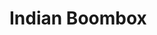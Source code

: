 # Indian Boombox

<live-code id="example" class="full" autorun="true" mode="html>iframe"></live-code>

<script>
  example.code = perspectiveLayeredImage({bg: '/examples/indian-boombox/bg.jpg', fg: '/examples/indian-boombox/fg.png'})
</script>

